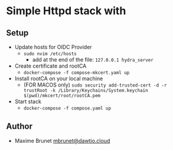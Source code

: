 # Simple Httpd stack with 

## Setup

- Update hosts for OIDC Provider
    - `sudo nvim /etc/hosts`
        - add at the end of the file: `127.0.0.1 hydra_server`
- Create certificate and rootCA
    - `docker-compose -f compose-mkcert.yaml up`
- Install rootCA on your local machine
    - (FOR MACOS only) `sudo security add-trusted-cert -d -r trustRoot -k /Library/Keychains/System.keychain $(pwd)/mkcert/root/rootCA.pem`
- Start stack
    - `docker-compose -f compose.yaml up`

## Author
- Maxime Brunet <mbrunet@dawtio.cloud>
